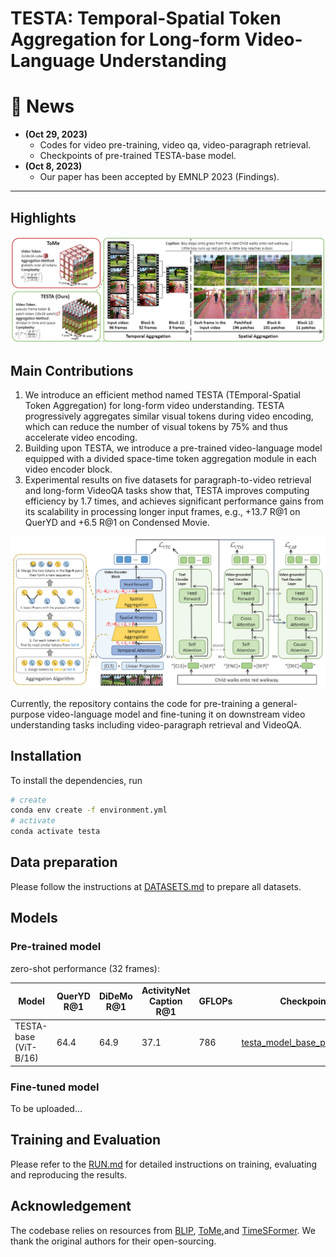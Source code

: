 # TESTA: Temporal-Spatial Token Aggregation for Long-form Video-Language Understanding


# :rocket: News
* **(Oct 29, 2023)** 
  * Codes for video pre-training, video qa, video-paragraph retrieval.
  * Checkpoints of pre-trained TESTA-base model.
* **(Oct 8, 2023)** 
  * Our paper has been accepted by EMNLP 2023 (Findings).
<hr />

## Highlights
![TESTA Visualization](figs/testa.png)

## Main Contributions

1) We introduce an efficient method named TESTA (TEmporal-Spatial Token Aggregation) for long-form video understanding. TESTA progressively aggregates similar visual tokens during video encoding, which can reduce the number of visual tokens by 75% and thus accelerate video encoding.
2) Building upon TESTA, we introduce a pre-trained video-language model equipped with a divided space-time token aggregation module in each video encoder block.
3) Experimental results on five datasets for paragraph-to-video retrieval and long-form VideoQA tasks show that, TESTA improves computing efficiency by 1.7 times, and achieves significant performance gains from its scalability in processing longer input frames, e.g., +13.7 R@1 on QuerYD and +6.5 R@1 on Condensed Movie.

![TESTA Arch](figs/arch.png)

Currently, the repository contains the code for pre-training a general-purpose video-language model and fine-tuning it on downstream video understanding tasks including video-paragraph retrieval and VideoQA.

## Installation

To install the dependencies, run
```bash
# create 
conda env create -f environment.yml
# activate
conda activate testa
```

## Data preparation
Please follow the instructions at [DATASETS.md](docs/DATASETS.md) to prepare all datasets.

## Models

### Pre-trained model

zero-shot performance (32 frames):

| Model                 | QuerYD R@1 | DiDeMo R@1 | ActivityNet Caption R@1 | GFLOPs | Checkpoint                                                                                             |
|-----------------------|------------|------------|-------------------------|--------|--------------------------------------------------------------------------------------------------------|
| TESTA-base (ViT-B/16) | 64.4       | 64.9       | 37.1                    | 786    | [testa_model_base_pretrain.pth](https://huggingface.co/ShuhuaiRen/TESTA_model_base_pretrain/tree/main) |

### Fine-tuned model

To be uploaded...

## Training and Evaluation
Please refer to the [RUN.md](docs/RUN.md) for detailed instructions on training, evaluating and reproducing the results.


## Acknowledgement
The codebase relies on resources from [BLIP](https://github.com/salesforce/BLIP), [ToMe](https://github.com/facebookresearch/ToMe),and [TimeSFormer](https://github.com/facebookresearch/TimeSformer). We thank the original authors for their open-sourcing.
